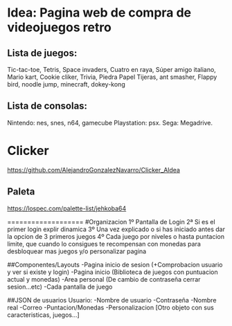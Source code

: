 # Idea: Pagina web de compra de videojuegos retro

## Lista de juegos: 
Tic-tac-toe,
Tetris,
Space invaders,
Cuatro en raya,
Súper amigo italiano,
Mario kart,
Cookie cliker,
Trivia,
Piedra Papel Tijeras,
ant smasher,
Flappy bird,
noodle jump,
minecraft,
dokey-kong
## Lista de consolas:
Nintendo: nes, snes, n64, gamecube
Playstation: psx.
Sega: Megadrive.


# Clicker
https://github.com/AlejandroGonzalezNavarro/Clicker_Aldea
## Paleta  
https://lospec.com/palette-list/jehkoba64

===================
#Organizacion
1º Pantalla de Login
2ª Si es el primer login explir dinamica
3º Una vez explicado o si has iniciado antes dar la opcion de 3 primeros juegos
4º Cada juego por niveles o hasta puntacion limite, que cuando lo consigues te recompensan con monedas para desbloquear mas juegos y/o personalizar pagina

##Componentes/Layouts
-Pagina inicio de sesion (+Comprobacion usuario y ver si existe y login)
-Pagina inicio (Biblioteca de juegos con puntuacion actual y monedas)
-Area personal (De cambio de contraseña cerrar sesion...etc)
-Cada pantalla de juego

##JSON de usuarios
Usuario:
-Nombre de usuario
-Contraseña
-Nombre real
-Correo
-Puntacion/Monedas
-Personalizacion [Otro objeto con sus caracteristicas, juegos...]
